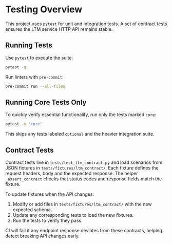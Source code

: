 # Testing Overview

This project uses `pytest` for unit and integration tests. A set of contract tests ensures the LTM service HTTP API remains stable.

## Running Tests

Use `pytest` to execute the suite:

```bash
pytest -q
```

Run linters with `pre-commit`:

```bash
pre-commit run --all-files
```

## Running Core Tests Only

To quickly verify essential functionality, run only the tests marked `core`:

```bash
pytest -m "core"
```

This skips any tests labeled `optional` and the heavier integration suite.

## Contract Tests

Contract tests live in `tests/test_ltm_contract.py` and load scenarios from JSON fixtures in `tests/fixtures/ltm_contract/`. Each fixture defines the request headers, body and the expected response. The helper `_assert_contract` checks that status codes and response fields match the fixture.

To update fixtures when the API changes:

1. Modify or add files in `tests/fixtures/ltm_contract/` with the new expected schema.
2. Update any corresponding tests to load the new fixtures.
3. Run the tests to verify they pass.

CI will fail if any endpoint response deviates from these contracts, helping detect breaking API changes early.
